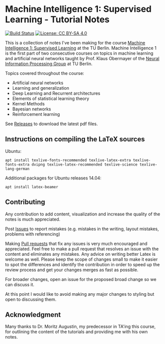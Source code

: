 # Machine Intelligence 1: Supervised Learning - Tutorial Notes #

[![Build Status](https://www.travis-ci.org/kashefy/mi1notes.svg?branch=master)](https://www.travis-ci.org/kashefy/mi1notes)
[![License: CC BY-SA 4.0](https://licensebuttons.net/l/by-sa/4.0/80x15.png)](https://creativecommons.org/licenses/by-sa/4.0/)

This is a collection of notes I've been making for the course [Machine Intelligence 1: Supervised Learning](https://www.ni.tu-berlin.de/menue/teaching_activities/all_courses/machine_intelligence_i/) at the TU Berlin. 
Machine Intelligence 1 is the first part of two consecutive courses on topics in machine learning and artificial neural networks taught by Prof. Klaus Obermayer of the [Neural Information Processing Group](www.ni.tu-berlin.de) at TU Berlin.

Topics covered throughout the course: 
* Artificial neural networks
* Learning and generalization
* Deep Learning and Recurrent architectures
* Elements of statistical learning theory
* Kernel Methods
* Bayesian networks
* Reinforcement learning

See [Releases](https://github.com/kashefy/mi1notes/releases) to download the latest pdf files.

## Instructions on compiling the LaTeX sources ##

Ubuntu:

    apt install texlive-fonts-recommended texlive-latex-extra texlive-fonts-extra dvipng texlive-latex-recommended texlive-science texlive-lang-german
    
Additional packages for Ubuntu releases 14.04:
    
    apt install latex-beamer
    
## Contributing ##

Any contribution to add content, visualization and increase the quality of the notes is much appreciated.

Post [Issues](https://github.com/kashefy/mi1notes/issues) to report mistakes (e.g. mistakes in the writing, layout mistakes, problems with referencing)

Making [Pull requests](https://github.com/kashefy/mi1notes/pulls) that fix any issues is very much encouraged and appreciated. 
Feel free to make a pull request that resolves an issue with the content and eliminates any mistakes.
Any advice on writing better Latex is welcome as well.
Please keep the scope of changes small to make it easier to spot the differences and identify the contribution in order to speed up the review process and get your changes merges as fast as possible.

For broader changes, open an issue for the proposed broad change so we can discuss it.

At this point I would like to avoid making any major changes to styling but open to discussing them.

## Acknowledgment ##

Many thanks to Dr. Moritz Augustin, my predecessor in TA'ing this course, for outlining the content of the tutorials and providing me with his own notes.
